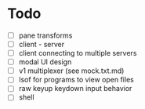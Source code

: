 Todo
====

* [ ] pane transforms
* [ ] client - server
* [ ] client connecting to multiple servers
* [ ] modal UI design
* [ ] v1 multiplexer (see mock.txt.md)
* [ ] lsof for programs to view open files
* [ ] raw keyup keydown input behavior
* [ ] shell
